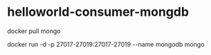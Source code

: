 # helloworld-consumer-mongdb

docker pull mongo

docker run -d -p 27017-27019:27017-27019 --name mongodb mongo

